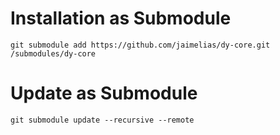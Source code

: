 # Installation as Submodule

```
git submodule add https://github.com/jaimelias/dy-core.git /submodules/dy-core
```

# Update as Submodule

```
git submodule update --recursive --remote
```
